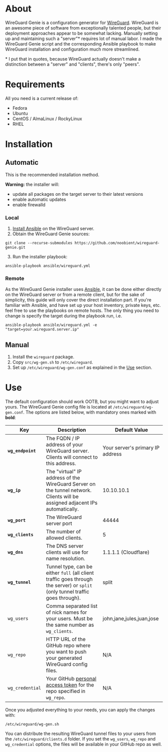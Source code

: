# About

WireGuard Genie is a configuration generator for [WireGuard](https://www.wireguard.com/). WireGuard is an awesome piece of software from exceptionally talented people, but their deployment approaches appear to be somewhat lacking. Manually setting up and maintaining such a "server"\* requires lot of manual labor. I made the WireGuard Genie script and the corresponding Ansible playbook to make WireGuard installation and configuration much more streamlined.

\* I put that in quotes, because WireGuard actually doesn't make a distinction between a "server" and "clients", there's only "peers".

# Requirements

All you need is a current release of:

- Fedora
- Ubuntu
- CentOS / AlmaLinux / RockyLinux
- RHEL

# Installation

## Automatic

This is the recommended installation method.

**Warning:** the installer will:

- update all packages on the target server to their latest versions
- enable automatic updates
- enable firewalld

### Local

1. [Install Ansible](https://docs.ansible.com/ansible/latest/installation_guide/intro_installation.html#installing-ansible-on-specific-operating-systems) on the WireGuard server.
2. Obtain the WireGuard Genie sources:
```
git clone --recurse-submodules https://github.com/noobient/wireguard-genie.git
```
3. Run the installer playbook:
```
ansible-playbook ansible/wireguard.yml
```

### Remote

As the WireGuard Genie installer uses [Ansible](https://www.ansible.com/), it can be done either directly on the WireGuard server or from a remote client, but for the sake of simplicity, this guide will only cover the direct installation part. If you're familiar with Ansible, and have set up your host inventory, private keys, etc. feel free to use the playbooks on remote hosts. The only thing you need to change is specify the target during the playbook run, i.e.

```
ansible-playbook ansible/wireguard.yml -e "target=your.wireguard.server.ip"
```

## Manual

1. Install the `wireguard` package.
2. Copy `src/wg-gen.sh` to `/etc/wireguard`.
3. Set up `/etc/wireguard/wg-gen.conf` as explained in the [Use](#Use) section.

# Use

The default configuration should work OOTB, but you might want to adjust yours. The WireGuard Genie config file is located at `/etc/wireguard/wg-gen.conf`. The options are listed below, with mandatory ones marked with **bold**:

| Key | Description | Default Value |
|---|---|---|
| **`wg_endpoint`** | The FQDN / IP address of your WireGuard server. Clients will connect to this address. | Your server's primary IP address |
| **`wg_ip`** | The "virtual" IP address of the WireGuard Server on the tunnel network. Clients will be assigned adjacent IPs automatically. | 10.10.10.1 |
| **`wg_port`** | The WireGuard server port | 44444 |
| **`wg_clients`** | The number of allowed clients. | 5 |
| **`wg_dns`** | The DNS server clients will use for name resolution. | 1.1.1.1 (Cloudflare) |
| **`wg_tunnel`** | Tunnel type, can be either `full` (all client traffic goes through the server) or `split` (only tunnel traffic goes through). | split |
| `wg_users` | Comma separated list of nick names for your users. Must be the same number as `wg_clients`. | john,jane,jules,juan,jose |
| `wg_repo` | HTTP URL of the GitHub repo where you want to push your generated WireGuard config files. | N/A |
| `wg_credential` | Your GitHub [personal access token](https://docs.github.com/en/authentication/keeping-your-account-and-data-secure/creating-a-personal-access-token) for the repo specified in `wg_repo`. | N/A |

Once you adjusted everything to your needs, you can apply the changes with:

```
/etc/wireguard/wg-gen.sh
```

You can distribute the resulting WireGuard tunnel files to your users from the `/etc/wireguard/clients.d` folder. If you set the `wg_users`, `wg_repo` and `wg_credential` options, the files will be available in your GitHub repo as well.
